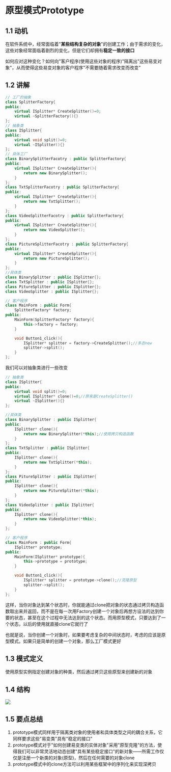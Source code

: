 # 原型模式Prototype

## 1.1 动机

在软件系统中，经常面临着"**某些结构复杂的对象**"的创建工作；由于需求的变化，这些对象经常面临着剧烈的变化，但是它们却拥有**稳定一致的接口**

如何应对这种变化？如何向"客户程序(使用这些对象的程序)"隔离出"这些易变对象"，从而使得这些易变对象的客户程序"不需要随着需求改变而改变"

## 1.2 讲解

```c++
// 工厂的抽象
class SplitterFactory{
public:
    virtual ISplitter* CreateSplitter()=0;
    virtual ~SplitterFactory(){}
};
// 抽象类
class ISplitter{
public:
    virtual void split()=0;
    virtual ~ISplitter(){}
};
// 具体工厂
class BinarySplitterFacotry : public SplitterFactory{
public:
    virtual ISplitter* CreateSplitter(){
        return new BinarySplitter();
    }
};
class TxtSplitterFacotry : public SplitterFactory{
public:
    virtual ISplitter* CreateSplitter(){
        return new TxtSplitter();
    }
};
class VideoSplitterFacotry : public SplitterFactory{
public:
    virtual ISplitter* CreateSplitter(){
        return new VideoSplitter();
    }
};
class PictureSplitterFacotry : public SplitterFactory{
public:
    virtual ISplitter* CreateSplitter(){
        return new PictureSplitter();
    }
};
//具体类
class BinarySplitter : public ISplitter{};
class TxtSplitter : public ISplitter{};
class PitureSplitter : public ISplitter{};
class VideoSplitter : public ISplitter{};

// 客户程序
class MainForm : public Form{
	SplitterFactory* factory;
public:
	MainForm(SplitterFactory* factory){
		this->factory = factory;
	}

    void Button1_click(){
        ISplitter* splitter = factory->CreateSplitter();//多态new
        splitter->split();
    }
};
```

我们可以对抽象类进行一些改变

```c++
// 抽象类
class ISplitter{
public:
    virtual void split()=0;
    virtual ISplitter* clone()=0;//原来是CreateSplitter()
    virtual ~ISplitter(){}
};

//具体类
class BinarySplitter : public ISplitter{
public:
    ISplitter* clone(){
        return new BinarySplitter(*this);//使用拷贝构造函数
    }
};
class TxtSplitter : public ISplitter{
public:
    ISplitter* clone(){
        return new TxtSplitter(*this);
    }
};
class PitureSplitter : public ISplitter{
public:
    ISplitter* clone(){
        return new PitureSplitter(*this);
    }
};
class VideoSplitter : public ISplitter{
public:
    ISplitter* clone(){
        return new VideoSplitter(*this);
    }
};

// 客户程序
class MainForm : public Form{
	ISplitter* prototype;
public:
	MainForm(ISplitter* prototype){
		this->prototype = prototype;
	}

    void Button1_click(){
        ISplitter* splitter = prototype->clone();//克隆原型
        splitter->split();
    }
};
```

这样，当你对象达到某个状态时，你就能通过clone把对象的状态通过拷贝构造函数取出来并返回，而不是在每一次用Factory创建一个对象后再想方设法的达到你要的状态，甚至在这个过程中无法达到的这个状态。而用原型模式，只要达到了一个状态，以后的使用就直接clone它就行了

也就是说，当你创建一个对象时，如果要考虑复杂的中间状态时，考虑的应该是原型模式。如果只是简单的创建一个对象，那么工厂模式更好

## 1.3 模式定义

 使用原型实例指定创建对象的种类，然后通过拷贝这些原型来创建新的对象

## 1.4 结构

![](../img/原型模式结构.png)

## 1.5 要点总结

1.  prototype模式同样用于隔离类对象的使用者和具体类型之间的耦合关系，它同样要求这些"易变类"具有"稳定的接口"
2. prototype模式对于"如何创建易变类的实体对象"采用"原型克隆"的方法，使得我们可以非常灵活地动态创建"具有某些稳定接口"的新对象——所需工作仅仅是注册一个新类的对象(原型)，然后在任何需要的对象clone
3. prototype模式中的clone方法可以利用某些框架中的序列化来实现深拷贝
